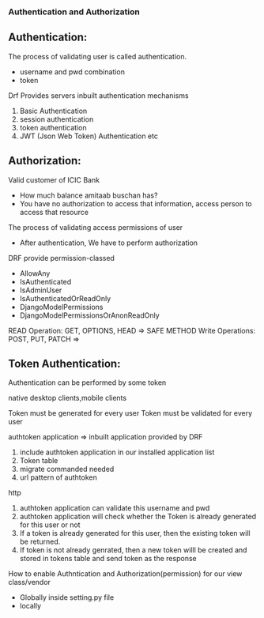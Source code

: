 ### Authentication and Authorization

Authentication:
--------------
The process of validating user is called authentication.
- username and pwd combination
- token


Drf Provides servers inbuilt authentication mechanisms

1. Basic Authentication
2. session authentication
3. token authentication
4. JWT (Json Web Token) Authentication etc

Authorization:
--------------

Valid customer of ICIC Bank
- How much balance amitaab buschan has?
 - You have no authorization to access that information, access person to access that resource

The process of validating access permissions of user
- After authentication, We have to perform authorization

DRF provide permission-classed

- AllowAny
- IsAuthenticated
- IsAdminUser
- IsAuthenticatedOrReadOnly
- DjangoModelPermissions
- DjangoModelPermissionsOrAnonReadOnly

READ Operation: GET, OPTIONS, HEAD => SAFE METHOD
Write Operations: POST, PUT, PATCH => 

Token Authentication:
---------------------
Authentication can be performed by some token 

native desktop clients,mobile clients

Token must be generated for every user
Token must be validated for every user

authtoken application => inbuilt application provided by DRF

1. include authtoken application in our installed application list
2. Token table
3. migrate commanded needed
4. url pattern of authtoken 

http
1. authtoken application can validate this username and pwd
2. authtoken application will check whether the Token is already generated for this user or not
3. If a token is already generated for this user, then the existing token will be returned.
4. If token is not already genrated, then a new token willl be created and stored in tokens table and send token as the response

How to enable Authntication and Authorization(permission) for our view class/vendor

- Globally inside setting.py file
- locally




